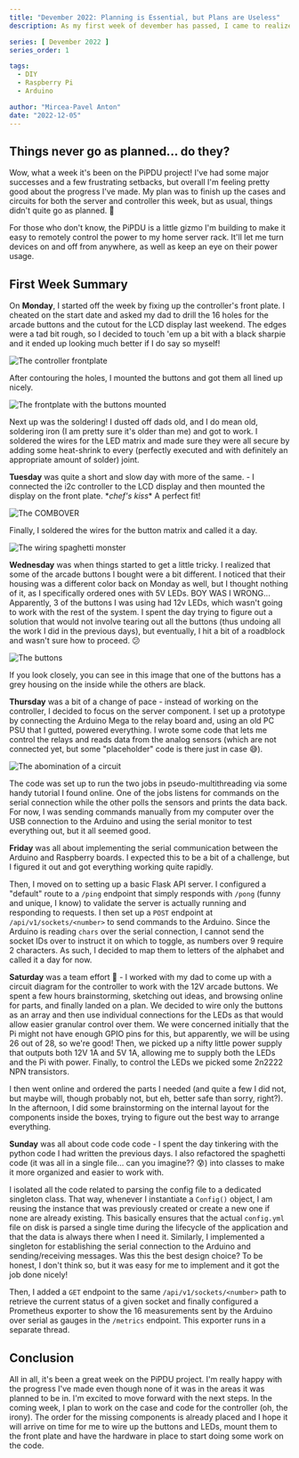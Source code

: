 ```yaml
---
title: "Devember 2022: Planning is Essential, but Plans are Useless"
description: As my first week of devember has passed, I came to realize that planning itself is good, as it gives you a clearer path to walk on, but plans mean nothing in the end

series: [ Devember 2022 ]
series_order: 1

tags:
  - DIY
  - Raspberry Pi
  - Arduino

author: "Mircea-Pavel Anton"
date: "2022-12-05"
---
```


## Things never go as planned... do they?

Wow, what a week it's been on the PiPDU project! I've had some major successes and a few frustrating setbacks, but overall I'm feeling pretty good about the progress I've made. My plan was to finish up the cases and circuits for both the server and controller this week, but as usual, things didn't quite go as planned. 😬

For those who don't know, the PiPDU is a little gizmo I'm building to make it easy to remotely control the power to my home server rack. It'll let me turn devices on and off from anywhere, as well as keep an eye on their power usage.

## First Week Summary

On **Monday**, I started off the week by fixing up the controller's front plate. I cheated on the start date and asked my dad to drill the 16 holes for the arcade buttons and the cutout for the LCD display last weekend. The edges were a tad bit rough, so I decided to touch 'em up a bit with a black sharpie and it ended up looking much better if I do say so myself!

![The controller frontplate](img/frontplate.webp)

After contouring the holes, I mounted the buttons and got them all lined up nicely.

![The frontplate with the buttons mounted](img/buttons-mounted.webp)

Next up was the soldering! I dusted off dads old, and I do mean old, soldering iron (I am pretty sure it's older than me) and got to work. I soldered the wires for the LED matrix and made sure they were all secure by adding some heat-shrink to every (perfectly executed and with definitely an appropriate amount of solder) joint.

**Tuesday** was quite a short and slow day with more of the same. - I connected the i2c controller to the LCD display and then mounted the display on the front plate. \**chef's kiss*\* A perfect fit!

![The COMBOVER](img/combover.webp)

Finally, I soldered the wires for the button matrix and called it a day.

![The wiring spaghetti monster](img/spaghetti-side.webp)

**Wednesday** was when things started to get a little tricky. I realized that some of the arcade buttons I bought were a bit different. I noticed that their housing was a different color back on Monday as well, but I thought nothing of it, as I specifically ordered ones with 5V LEDs. BOY WAS I WRONG... Apparently, 3 of the buttons I was using had 12v LEDs, which wasn't going to work with the rest of the system. I spent the day trying to figure out a solution that would not involve tearing out all the buttons (thus undoing all the work I did in the previous days), but eventually, I hit a bit of a roadblock and wasn't sure how to proceed. 😕

![The buttons](img/buttons.webp)

If you look closely, you can see in this image that one of the buttons has a grey housing on the inside while the others are black.

**Thursday** was a bit of a change of pace - instead of working on the controller, I decided to focus on the server component. I set up a prototype by connecting the Arduino Mega to the relay board and, using an old PC PSU that I gutted, powered everything. I wrote some code that lets me control the relays and reads data from the analog sensors (which are not connected yet, but some "placeholder" code is there just in case 😅).

![The abomination of a circuit](img/abomination.webp)

The code was set up to run the two jobs in pseudo-multithreading via some handy tutorial I found online. One of the jobs listens for commands on the serial connection while the other polls the sensors and prints the data back. For now, I was sending commands manually from my computer over the USB connection to the Arduino and using the serial monitor to test everything out, but it all seemed good.

**Friday** was all about implementing the serial communication between the Arduino and Raspberry boards. I expected this to be a bit of a challenge, but I figured it out and got everything working quite rapidly.

Then, I moved on to setting up a basic Flask API server. I configured a "default" route to a `/ping` endpoint that simply responds with `/pong` (funny and unique, I know) to validate the server is actually running and responding to requests. I then set up a `POST` endpoint at `/api/v1/sockets/<number>` to send commands to the Arduino. Since the Arduino is reading `chars` over the serial connection, I cannot send the socket IDs over to instruct it on which to toggle, as numbers over 9 require 2 characters. As such, I decided to map them to letters of the alphabet and called it a day for now.

**Saturday** was a team effort 🤝 - I worked with my dad to come up with a circuit diagram for the controller to work with the 12V arcade buttons. We spent a few hours brainstorming, sketching out ideas, and browsing online for parts, and finally landed on a plan. We decided to wire only the buttons as an array and then use individual connections for the LEDs as that would allow easier granular control over them. We were concerned initially that the Pi might not have enough GPIO pins for this, but apparently, we will be using 26 out of 28, so we're good! Then, we picked up a nifty little power supply that outputs both 12V 1A and 5V 1A, allowing me to supply both the LEDs and the Pi with power. Finally, to control the LEDs we picked some 2n2222 NPN transistors.

I then went online and ordered the parts I needed (and quite a few I did not, but maybe will, though probably not, but eh, better safe than sorry, right?). In the afternoon, I did some brainstorming on the internal layout for the components inside the boxes, trying to figure out the best way to arrange everything.

**Sunday** was all about code code code - I spent the day tinkering with the python code I had written the previous days. I also refactored the spaghetti code (it was all in a single file... can you imagine?? 😰) into classes to make it more organized and easier to work with.

I isolated all the code related to parsing the config file to a dedicated singleton class. That way, whenever I instantiate a `Config()` object, I am reusing the instance that was previously created or create a new one if none are already existing. This basically ensures that the actual `config.yml` file on disk is parsed a single time during the lifecycle of the application and that the data is always there when I need it. Similarly, I implemented a singleton for establishing the serial connection to the Arduino and sending/receiving messages. Was this the best design choice? To be honest, I don't think so, but it was easy for me to implement and it got the job done nicely!

Then, I added a `GET` endpoint to the same `/api/v1/sockets/<number>` path to retrieve the current status of a given socket and finally configured a Prometheus exporter to show the 16 measurements sent by the Arduino over serial as gauges in the `/metrics` endpoint. This exporter runs in a separate thread.

## Conclusion

All in all, it's been a great week on the PiPDU project. I'm really happy with the progress I've made even though none of it was in the areas it was planned to be in. I'm excited to move forward with the next steps. In the coming week, I plan to work on the case and code for the controller (oh, the irony). The order for the missing components is already placed and I hope it will arrive on time for me to wire up the buttons and LEDs, mount them to the front plate and have the hardware in place to start doing some work on the code.
